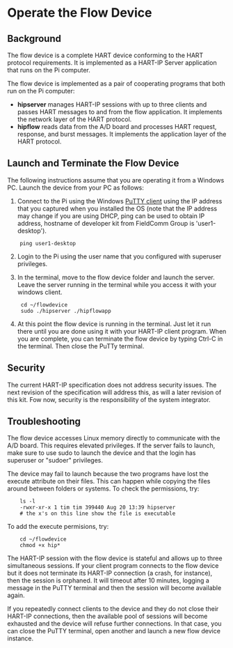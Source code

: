 # Operate the Flow Device

## Background

The flow device is a complete HART device conforming to the HART protocol requirements. It is implemented as a HART-IP Server application that runs on the Pi computer.

The flow device is implemented as a pair of cooperating programs that both run on the Pi computer:

* **hipserver** manages HART-IP sessions with up to three clients and passes HART messages to and from the flow application.  It implements the network layer of the HART protocol.
* **hipflow** reads data from the A/D board and processes HART request, response, and burst messages.  It implements the application layer of the HART protocol.

## Launch and Terminate the Flow Device

The following instructions assume that you are operating it from a Windows PC. Launch the device from your PC as follows:

1. Connect to the Pi using the Windows [PuTTY client](https://www.putty.org/) using the IP address that you captured when you installed the OS (note that the IP address may change if you are using DHCP, ping can be used to obtain IP address, hostname of developer kit from FieldComm Group is 'user1-desktop').
```text
    ping user1-desktop
   ```
2. Login to the Pi using the user name that you configured with superuser privileges.
3. In the terminal, move to the flow device folder and launch the server. Leave the server running in the terminal while you access it with your windows client.

   ```text
    cd ~/flowdevice
    sudo ./hipserver ./hipflowapp
   ```

4. At this point the flow device is running in the terminal. Just let it run there until you are done using it with your HART-IP client program. When you are complete, you can terminate the flow device by typing Ctrl-C in the terminal. Then close the PuTTy terminal.

## Security

The current HART-IP specification does not address security issues. The next revision of the specification will address this, as will a later revision of this kit. Fow now, security is the responsibility of the system integrator.

## Troubleshooting

The flow device accesses Linux memory directly to communicate with the A/D board. This requires elevated privileges. If the server fails to launch, make sure to use sudo to launch the device and that the login has superuser or "sudoer" privileges.

The device may fail to launch because the two programs have lost the execute attribute on their files. This can happen while copying the files around between folders or systems. To check the permissions, try:

```text
    ls -l 
    -rwxr-xr-x 1 tim tim 399440 Aug 20 13:39 hipserver
    # the x's on this line show the file is executable
```

To add the execute permisions, try:

```text
    cd ~/flowdevice
    chmod +x hip*
```

The HART-IP session with the flow device is stateful and allows up to three simultaneous sessions. If your client program connects to the flow device but it does not terminate its HART-IP connection \(a crash, for instance\), then the session is orphaned. It will timeout after 10 minutes, logging a message in the PuTTY terminal and then the session will become available again.

If you repeatedly connect clients to the device and they do not close their HART-IP connections, then the available pool of sessions will become exhausted and the device will refuse further connections. In that case, you can close the PuTTY terminal, open another and launch a new flow device instance.

